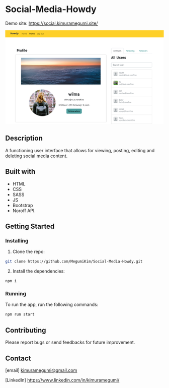 # Social-Media-Howdy

Demo site: https://social.kimuramegumi.site/

![Homepage Preview](./asset/img/profile_screen.png)

## Description

A functioning user interface that allows for viewing, posting, editing and deleting social media content.

## Built with

- HTML
- CSS
- SASS
- JS
- Bootstrap
- Noroff API.

## Getting Started

### Installing

1. Clone the repo:

```bash
git clone https://github.com/MegumiKim/Social-Media-Howdy.git
```

2. Install the dependencies:

```
npm i
```

### Running

To run the app, run the following commands:

```bash
npm run start
```

## Contributing

Please report bugs or send feedbacks for future improvement.

## Contact

[email] kimuramegumi@gmail.com

[LinkedIn] https://www.linkedin.com/in/kimuramegumi/
